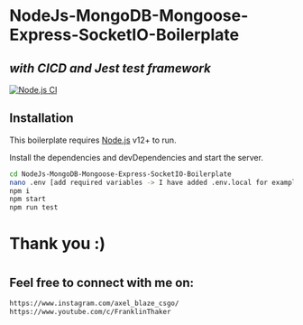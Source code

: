 # NodeJs-MongoDB-Mongoose-Express-SocketIO-Boilerplate
## _with CICD and Jest test framework_

[![Node.js CI](https://github.com/FranklinThaker/NodeJs-MongoDB-Mongoose-Express-SocketIO-Boilerplate/actions/workflows/NodeJS-CICD.yml/badge.svg?branch=main)](https://github.com/FranklinThaker/NodeJs-MongoDB-Mongoose-Express-SocketIO-Boilerplate/actions/workflows/NodeJS-CICD.yml)

## Installation

This boilerplate requires [Node.js](https://nodejs.org/) v12+ to run.

Install the dependencies and devDependencies and start the server.

```sh
cd NodeJs-MongoDB-Mongoose-Express-SocketIO-Boilerplate
nano .env [add required variables -> I have added .env.local for example]
npm i
npm start
npm run test
```

#
# Thank you :)
#
## Feel free to connect with me on:
```sh
https://www.instagram.com/axel_blaze_csgo/
https://www.youtube.com/c/FranklinThaker
```